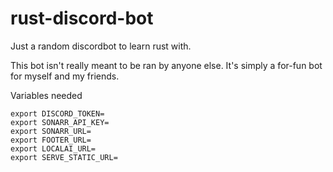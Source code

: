 # rust-discord-bot
Just a random discordbot to learn rust with.

This bot isn't really meant to be ran by anyone else. It's simply a for-fun bot for myself and my friends.

Variables needed
```
export DISCORD_TOKEN=
export SONARR_API_KEY=
export SONARR_URL=
export FOOTER_URL=
export LOCALAI_URL=
export SERVE_STATIC_URL=
```
